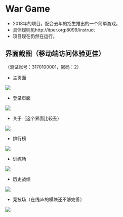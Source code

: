 # War Game
- 2018年的项目。配合去年的招生推出的一个简单游戏。
- 具体规则见http://itper.org:8099/instruct
- 项目现在仍然在运行。
## 界面截图（移动端访问体验更佳）
（测试账号：3170100001，密码：2）
- 主页面

![](screenshots/main.png)

- 登录页面

![](screenshots/login.png)

- 关于（这个界面比较丑）

![](screenshots/about.png)

- 排行榜

![](screenshots/rank.png)

- 训练场

![](screenshots/practice.png)

- 历史战绩

![](screenshots/history.png)

- 竞技场（在线pk的模块还不够完善）

![](screenshots/battle.png)
